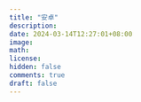 ```yaml
---
title: "安卓"
description: 
date: 2024-03-14T12:27:01+08:00
image: 
math: 
license: 
hidden: false
comments: true
draft: false
---
```



